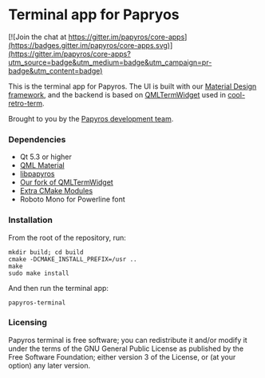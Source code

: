 Terminal app for Papryos
========================

[![Join the chat at https://gitter.im/papyros/core-apps](https://badges.gitter.im/papyros/core-apps.svg)](https://gitter.im/papyros/core-apps?utm_source=badge&utm_medium=badge&utm_campaign=pr-badge&utm_content=badge)

This is the terminal app for Papyros. The UI is built with our [Material Design framework](https://github.com/papyros/qml-material), and the backend is based on [QMLTermWidget](https://github.com/Swordfish90/qmltermwidget) used in [cool-retro-term](https://github.com/Swordfish90/cool-retro-term).

Brought to you by the [Papyros development team](https://github.com/papyros/terminal-app/graphs/contributors).

### Dependencies

 * Qt 5.3 or higher
 * [QML Material](https://github.com/papyros/qml-material)
 * [libpapyros](https://github.com/papyros/libpapyros)
 * [Our fork of QMLTermWidget](https://github.com/papyros/qmltermwidget)
 * [Extra CMake Modules](https://projects.kde.org/projects/kdesupport/extra-cmake-modules)
 * Roboto Mono for Powerline font

### Installation

From the root of the repository, run:

    mkdir build; cd build
    cmake -DCMAKE_INSTALL_PREFIX=/usr ..
    make
    sudo make install

And then run the terminal app:

    papyros-terminal

### Licensing

Papyros terminal is free software; you can redistribute it and/or modify it under the terms of the GNU General Public License as published by the Free Software Foundation; either version 3 of the License, or (at your option) any later version.
